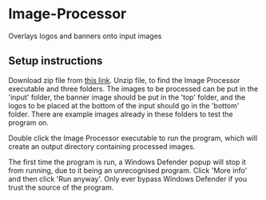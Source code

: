 # Image-Processor
Overlays logos and banners onto input images

## Setup instructions
Download zip file from [this link](https://github.com/jezgillen/Image-Processor/archive/master.zip "Image Processor.zip"). 
Unzip file, to find the Image Processor executable and three folders.
The images to be processed can be put in the 'input' folder, 
the banner image should be put in the 'top' folder, 
and the logos to be placed at the bottom of the input should go in the 'bottom' folder.
There are example images already in these folders to test the program on.

Double click the Image Processor executable to run the program, 
which will create an output directory containing processed images.

The first time the program is run, a Windows Defender popup will stop it from running, due to it being an unrecognised program. Click 'More info' and then click 'Run anyway'. Only ever bypass Windows Defender if you trust the source of the program.
